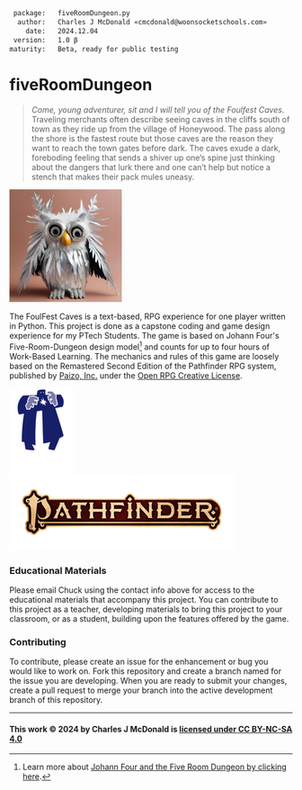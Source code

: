      package:   fiveRoomDungeon.py
      author:   Charles J McDonald «cmcdonald@woonsocketschools.com»
        date:   2024.12.04
     version:   1.0 β
    maturity:   Beta, ready for public testing

# fiveRoomDungeon

> _Come, young adventurer, sit and I will tell you of the Foulfest Caves._ \
Traveling merchants often describe seeing caves in the cliffs south of town as they ride up from the village of
Honeywood. The pass along the shore is the fastest route but those caves are the reason they want to reach the town
gates before dark. The caves exude a dark, foreboding feeling that sends a shiver up one’s spine just thinking about
the dangers that lurk there and one can’t help but notice a stench that makes their pack mules uneasy.

![Foulfur](/assets/owlbearStuffed.jpg)

The FoulFest Caves is a text-based, RPG experience for one player written in Python. This project is done as a capstone
coding and game design experience for my PTech Students. The game is based on Johann Four's Five-Room-Dungeon design
model[^1] and counts for up to four hours of Work-Based Learning. The mechanics and rules of this game are loosely
based on the Remastered Second Edition of the Pathfinder RPG system, published by [Paizo, Inc.](https://paizo.com)
under the [Open RPG Creative License](https://paizo.com/orclicense).

![Paizo, Inc](/assets/paizo.png)
![Pathfinder Role Playing Game](/assets/2E-Logo150.png)

### Educational Materials
Please email Chuck using the contact info above for access to the educational materials that accompany this project.
You can contribute to this project as a teacher, developing materials to bring this project to your classroom, or as
a student, building upon the features offered by the game.

### Contributing
To contribute, please create an issue for the enhancement or bug you would like to work on. Fork this repository
and create a branch named for the issue you are developing. When you are ready to submit your changes, create a pull
request to merge your branch into the active development branch of this repository.

[^1]: Learn more about [Johann Four and the Five Room Dungeon by clicking here](https://www.roleplayingtips.com/5-room-dungeons/).

---
#### This work © 2024 by Charles J McDonald is [licensed under CC BY-NC-SA 4.0](https://github.com/cjmcdonald42/fiveRoomDungeon/blob/main/docs/LICENSE.md)
